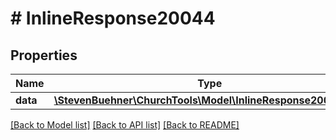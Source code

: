 # # InlineResponse20044

## Properties

Name | Type | Description | Notes
------------ | ------------- | ------------- | -------------
**data** | [**\StevenBuehner\ChurchTools\Model\InlineResponse20044Data**](InlineResponse20044Data.md) |  | [optional]

[[Back to Model list]](../../README.md#models) [[Back to API list]](../../README.md#endpoints) [[Back to README]](../../README.md)
